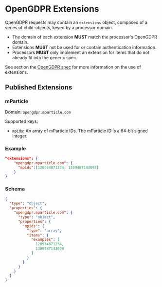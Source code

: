 # OpenGDPR Extensions

OpenGDPR requests may contain an `extensions` object, composed of a series of child-objects, keyed by a processor domain. 

- The domain of each extension **MUST** match the processor's OpenGDPR domain.
- Extensions **MUST** not be used for or contain authentication information. 
- Processors **MUST** only implement an extension for items that do not already fit into the generic spec. 

See section the [OpenGDPR spec](OpenGDPR_specification.md) for more information on the use of extensions.

## Published Extensions

### mParticle

Domain: `opengdpr.mparticle.com`

Supported keys:

- `mpids`: An array of mParticle IDs. The mParticle ID is a 64-bit signed integer.

### Example

```json
"extensions": {
    "opengdpr.mparticle.com": {
      "mpids":[120934871234, 1309487143098]
    }
}
```

### Schema

```json
{
  "type": "object",
  "properties": {
    "opengdpr.mparticle.com": {
      "type": "object",
      "properties": {
        "mpids": {
          "type": "array",
          "items": {
            "examples": [
              120934871234,
              1309487143098
            ]
          }
        }
      }
    }
  }
}
```